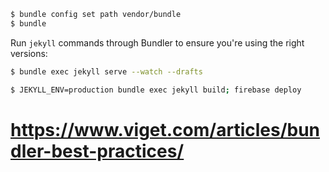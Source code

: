 ~~~bash
$ bundle config set path vendor/bundle
$ bundle
~~~

Run `jekyll` commands through Bundler to ensure you're using the right versions:

~~~bash
$ bundle exec jekyll serve --watch --drafts
~~~

~~~bash
$ JEKYLL_ENV=production bundle exec jekyll build; firebase deploy
~~~

# https://www.viget.com/articles/bundler-best-practices/
